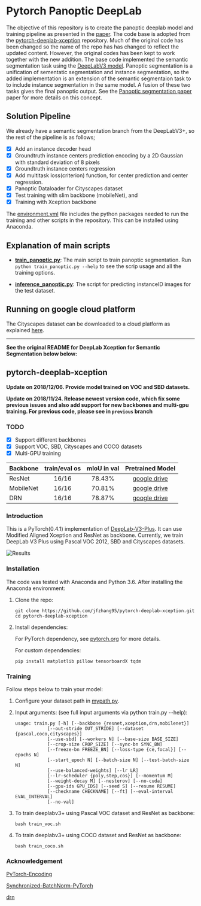 # Pytorch Panoptic DeepLab

The objective of this repository is to create the panoptic deeplab model and training pipeline as presented in the [paper](https://arxiv.org/pdf/1911.10194.pdf). The code base is adopted from the [pytorch-deeplab-xception](https://github.com/jfzhang95/pytorch-deeplab-xception) repository. Much of the original code has been changed so the name of the repo has has changed to reflect the updated content. However, the original codes has been kept to work together with the new addition. The base code implemented the semantic segmentation task using the [DeepLabV3 model](https://arxiv.org/pdf/1706.05587.pdf). Panoptic segmentation is a unification of sementatic segmentation and instance segmentation, so the added implementation is an extension of the semantic segmentaion task to to include instance segmentation in the same model. A fusion of these two tasks gives the final panoptic output. See the [Panoptic segmentation paper](https://arxiv.org/abs/1801.00868) paper for more details on this concept.

## Solution Pipeline

We already have a semantic segmentation branch from the DeepLabV3+, so the rest of the pipeline is as follows;

- [X] Add an instance decoder head
- [X] Groundtruth instance centers prediction encoding by a 2D Gaussian with standard deviation of 8 pixels
- [X] Groundtruth instance centers regression
- [X] Add multitask loss(criterion) function, for center prediction and center regression.
- [X] Panoptic Dataloader for Cityscapes dataset
- [X] Test training with slim backbone (mobileNet), and
- [X] Training with Xception backbone

The [environment.yml](environment.yml) file includes the python packages needed to run the training and other scripts in the repository. This can be installed using Anaconda.

## Explanation of main scripts

- **[train_panoptic.py](train_panoptic.py)**: The main script to train panoptic segmentation. Run `python train_panoptic.py --help` to see the scrip usage and all the training options.

- **[inference_panoptic.py](inference_panoptic.py)**: The script for predicting instanceID images for the test dataset.




## Running on google cloud platform

The Cityscapes dataset can be downloaded to a cloud platform as explained [here](https://github.com/reger-men/keras_multi_gpus/wiki/How-to-download-cityscapes-dataset-via-terminal).


---

**See the original README for DeepLab Xception for Semantic Segmentation below below:**

## pytorch-deeplab-xception

**Update on 2018/12/06. Provide model trained on VOC and SBD datasets.**  

**Update on 2018/11/24. Release newest version code, which fix some previous issues and also add support for new backbones and multi-gpu training. For previous code, please see in `previous` branch**  

### TODO

- [x] Support different backbones
- [x] Support VOC, SBD, Cityscapes and COCO datasets
- [x] Multi-GPU training

| Backbone  | train/eval os | mIoU in val |                                  Pretrained Model                                  |
| :-------- | :-----------: | :---------: | :--------------------------------------------------------------------------------: |
| ResNet    |     16/16     |   78.43%    | [google drive](https://drive.google.com/open?id=1NwcwlWqA-0HqAPk3dSNNPipGMF0iS0Zu) |
| MobileNet |     16/16     |   70.81%    | [google drive](https://drive.google.com/open?id=1G9mWafUAj09P4KvGSRVzIsV_U5OqFLdt) |
| DRN       |     16/16     |   78.87%    | [google drive](https://drive.google.com/open?id=131gZN_dKEXO79NknIQazPJ-4UmRrZAfI) |

### Introduction

This is a PyTorch(0.4.1) implementation of [DeepLab-V3-Plus](https://arxiv.org/pdf/1802.02611). It
can use Modified Aligned Xception and ResNet as backbone. Currently, we train DeepLab V3 Plus
using Pascal VOC 2012, SBD and Cityscapes datasets.

![Results](doc/results.png)

### Installation

The code was tested with Anaconda and Python 3.6. After installing the Anaconda environment:

1. Clone the repo:

    ```Shell
    git clone https://github.com/jfzhang95/pytorch-deeplab-xception.git
    cd pytorch-deeplab-xception
    ```

2. Install dependencies:

    For PyTorch dependency, see [pytorch.org](https://pytorch.org/) for more details.

    For custom dependencies:

    ```Shell
    pip install matplotlib pillow tensorboardX tqdm
    ```

### Training

Follow steps below to train your model:

1. Configure your dataset path in [mypath.py](https://github.com/jfzhang95/pytorch-deeplab-xception/blob/master/mypath.py).

2. Input arguments: (see full input arguments via python train.py --help):

    ```Shell
    usage: train.py [-h] [--backbone {resnet,xception,drn,mobilenet}]
                [--out-stride OUT_STRIDE] [--dataset {pascal,coco,cityscapes}]
                [--use-sbd] [--workers N] [--base-size BASE_SIZE]
                [--crop-size CROP_SIZE] [--sync-bn SYNC_BN]
                [--freeze-bn FREEZE_BN] [--loss-type {ce,focal}] [--epochs N]
                [--start_epoch N] [--batch-size N] [--test-batch-size N]
                [--use-balanced-weights] [--lr LR]
                [--lr-scheduler {poly,step,cos}] [--momentum M]
                [--weight-decay M] [--nesterov] [--no-cuda]
                [--gpu-ids GPU_IDS] [--seed S] [--resume RESUME]
                [--checkname CHECKNAME] [--ft] [--eval-interval EVAL_INTERVAL]
                [--no-val]

    ```

3. To train deeplabv3+ using Pascal VOC dataset and ResNet as backbone:

    ```Shell
    bash train_voc.sh
    ```

4. To train deeplabv3+ using COCO dataset and ResNet as backbone:

    ```Shell
    bash train_coco.sh
    ```

### Acknowledgement

[PyTorch-Encoding](https://github.com/zhanghang1989/PyTorch-Encoding)

[Synchronized-BatchNorm-PyTorch](https://github.com/vacancy/Synchronized-BatchNorm-PyTorch)

[drn](https://github.com/fyu/drn)
